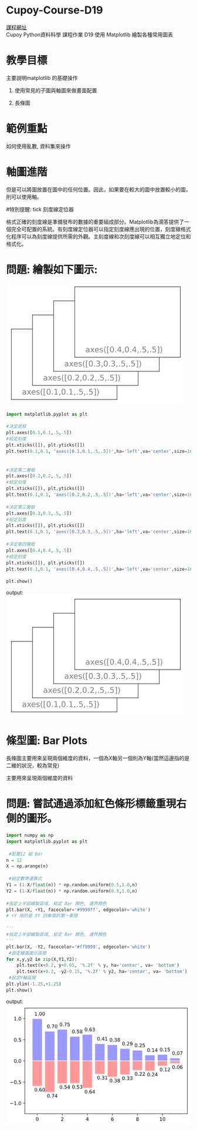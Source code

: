 # Cupoy-Course-D19
[課程網址](https://www.cupoy.com/marathon-mission/00000174C4BC1B93000000016375706F795F70726572656C656173654355/00000176E11A55A90000001B6375706F795F72656C656173654349/)  
Cupoy Python資料科學 課程作業 D19 使用 Matplotlib 繪製各種常用圖表</br>

# 教學目標 

主要說明matplotlib 的基礎操作  

1. 使用常見的子圖與軸圖來做畫面配置  

2. 長條圖  

# 範例重點

如何使用亂數, 資料集來操作  


# 軸圖進階

但是可以將圖放置在圖中的任何位置。因此，如果要在較大的圖中放置較小的圖，則可以使用軸。  

#特別提醒: tick 刻度線定位器

格式正確的刻度線是準備發布的數據的重要組成部分。Matplotlib為滴答提供了一個完全可配置的系統。有刻度線定位器可以指定刻度線應出現的位置，刻度線格式化程序可以為刻度線提供所需的外觀。主刻度線和次刻度線可以相互獨立地定位和格式化。  

# 問題: 繪製如下圖示:

![image.png](image.png)  
```py
import matplotlib.pyplot as plt

#決定底框
plt.axes([0.1,0.1,.5,.5])
#給定刻度
plt.xticks([]), plt.yticks([])
plt.text(0.1,0.1, 'axes([0.1,0.1,.5,.5])',ha='left',va='center',size=16,alpha=.5)


#決定第二層框
plt.axes([0.2,0.2,.5,.5])
#給定刻度
plt.xticks([]), plt.yticks([])
plt.text(0.1,0.1, 'axes([0.2,0.2,.5,.5])',ha='left',va='center',size=16,alpha=.5)

#決定第三層框
plt.axes([0.3,0.3,.5,.5])
#給定刻度
plt.xticks([]), plt.yticks([])
plt.text(0.1,0.1, 'axes([0.3,0.3,.5,.5])',ha='left',va='center',size=16,alpha=.5)

#決定第四層框
plt.axes([0.4,0.4,.5,.5])
#給定刻度
plt.xticks([]), plt.yticks([])
plt.text(0.1,0.1, 'axes([0.4,0.4,.5,.5])',ha='left',va='center',size=16,alpha=.5)

plt.show()
```

output:  
![image](image.png)

# 條型圖: Bar Plots
    
長條圖主要用來呈現兩個維度的資料，一個為X軸另一個則為Y軸(當然這邊指的是二維的狀況，較為常見)

主要用來呈現兩個維度的資料

# 問題: 嘗試通過添加紅色條形標籤重現右側的圖形。  


```py
import numpy as np
import matplotlib.pyplot as plt

 #配置12 組 Bar
n = 12 
X = np.arange(n)

 #給定數學運算式
Y1 = (1-X/float(n)) * np.random.uniform(0.5,1.0,n)
Y2 = (1-X/float(n)) * np.random.uniform(0.5,1.0,n)

#指定上半部繪製區域, 給定 Bar 顏色, 邊界顏色
plt.bar(X, +Y1, facecolor='#9999ff', edgecolor='white')
# +Y 指的是 XY 四象限的第一象限

'''
#指定上半部繪製區域, 給定 Bar 顏色, 邊界顏色
'''
plt.bar(X, -Y2, facecolor='#ff9999', edgecolor='white')
 #設定繪圖圖示區間
for x,y,y2 in zip(X,Y1,Y2):
    plt.text(x+0.2, y+0.05, '%.2f' % y, ha='center', va= 'bottom')
    plt.text(x+0.2, -y2-0.15, '%.2f' % y2, ha='center', va= 'bottom')
 #設定Y軸區間
plt.ylim(-1.25,+1.25)
plt.show()
```
output:  
![image2](image2.png)